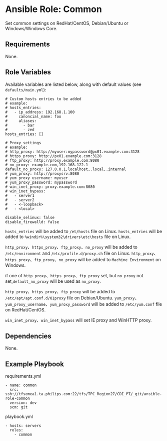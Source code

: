# Ansible Role: Common

Set common settings on RedHat/CentOS, Debian/Ubuntu or Windows/Windows Core.

## Requirements

None.

## Role Variables

Available variables are listed below, along with default values (see `defaults/main.yml`):

```
# Custom hosts entries to be added
# example:
# hosts_entries:
#   - ip_address: 192.168.1.100
#     canoncial_name: foo
#     aliases:
#       - bar
#       - zed
hosts_entries: []

# Proxy settings
# example:
# http_proxy: http://myuser:mypassword@px01.example.com:3128
# https_proxy: http://px01.example.com:3128
# ftp_proxy: http://proxy.example.com:8080
# no_proxy: example.com,192.168.122.1
default_no_proxy: 127.0.0.1,localhost,.local,.internal
# yum_proxy: http://proxysrv:8080
# yum_proxy_username: myuser
# yum_proxy_password: mypassword
# win_inet_proxy: proxy.example.com:8080
# win_inet_bypass:
#   - server1
#   - server2
#   - <-loopback>
#   - <local>

disable_selinux: false
disable_firewalld: false
```

`hosts_entries` will be added to `/et/hosts` file on Linux.
`hosts_entries` will be added to `%windir%\system32\drivers\etc\hosts` file on Linux.

`http_proxy`、`https_proxy`、`ftp_proxy`、`no_proxy` will be added to `/etc/environment` and `/etc/profile.d/proxy.sh` file on Linux.
`http_proxy`、`https_proxy`、`ftp_proxy`、`no_proxy` will be added to `Machine Environment` on Windows.

if one of `http_proxy`、`https_proxy`、`ftp_proxy` set, but `no_proxy` not set,`default_no_proxy` will be used as `no_proxy`.

`http_proxy`、`https_proxy`、`ftp_proxy` will be added to `/etc/apt/apt.conf.d/01proxy` file on Debian/Ubuntu.
`yum_proxy`、`yum_proxy_username`、`yum_proxy_password` will be added to `/etc/yum.conf` file on RedHat/CentOS.

`win_inet_proxy`、`win_inet_bypass` will set IE proxy and WinHTTP proxy.

## Dependencies

None.

## Example Playbook

requirements.yml
```
- name: common
  src: ssh://tfsemea1.ta.philips.com:22/tfs/TPC_Region27/CDI_PT/_git/ansible-role-common
  version: dev
  scm: git
```

playbook.yml
```
- hosts: servers
  roles:
    - common
```
